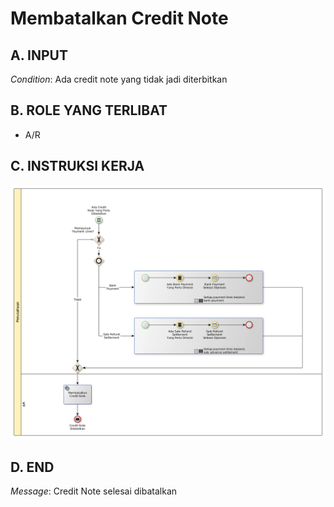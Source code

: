 # Membatalkan Credit Note

## <a name="input">A. INPUT</a>

*Condition*: Ada credit note yang tidak jadi diterbitkan

## <a name="role">B. ROLE YANG TERLIBAT</a>

* A/R

## <a name="instruksi">C. INSTRUKSI KERJA</a>

![](../img/membatalkan-credit-note.png)

## <a name="input">D. END</a>

*Message*: Credit Note selesai dibatalkan

